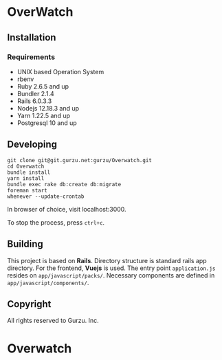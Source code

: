 # OverWatch 

## Installation

### Requirements

* UNIX based Operation System
* rbenv
* Ruby 2.6.5 and up
* Bundler 2.1.4
* Rails 6.0.3.3
* Nodejs 12.18.3 and up
* Yarn 1.22.5 and up
* Postgresql 10 and up

## Developing
```shell
git clone git@git.gurzu.net:gurzu/Overwatch.git
cd Overwatch
bundle install
yarn install
bundle exec rake db:create db:migrate
foreman start
whenever --update-crontab
```

In browser of choice, visit localhost:3000.

To stop the process, press `ctrl+c`.

## Building

This project is based on **Rails**. Directory structure is standard rails app directory.
For the frontend, **Vuejs** is used. The entry point `application.js` resides on `app/javascript/packs/`.
Necessary components are defined in `app/javascript/components/`.

## Copyright

All rights reserved to Gurzu. Inc.
# Overwatch
